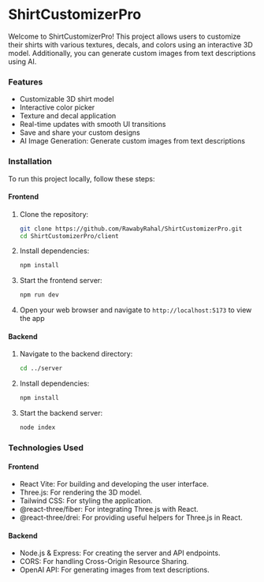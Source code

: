 # ShirtCustomizerPro

Welcome to ShirtCustomizerPro! This project allows users to customize their shirts with various textures, decals, and colors using an interactive 3D model. Additionally, you can generate custom images from text descriptions using AI.

### Features
- Customizable 3D shirt model
- Interactive color picker
- Texture and decal application
- Real-time updates with smooth UI transitions
- Save and share your custom designs
- AI Image Generation: Generate custom images from text descriptions

### Installation
To run this project locally, follow these steps:

#### Frontend
1. Clone the repository:
   ```sh
   git clone https://github.com/RawabyRahal/ShirtCustomizerPro.git
   cd ShirtCustomizerPro/client

3. Install dependencies:
   ```sh
   npm install
3. Start the frontend server:
   ```sh
   npm run dev
4. Open your web browser and navigate to `http://localhost:5173` to view the app

#### Backend
1. Navigate to the backend directory:
   ```sh
   cd ../server

2. Install dependencies:
   ```sh
   npm install
3. Start the backend server:
   ```sh
   node index
   

### Technologies Used

#### Frontend
- React Vite: For building and developing the user interface.
- Three.js: For rendering the 3D model.
- Tailwind CSS: For styling the application.
- @react-three/fiber: For integrating Three.js with React.
- @react-three/drei: For providing useful helpers for Three.js in React.

#### Backend
- Node.js & Express: For creating the server and API endpoints.
- CORS: For handling Cross-Origin Resource Sharing.
- OpenAI API: For generating images from text descriptions.
